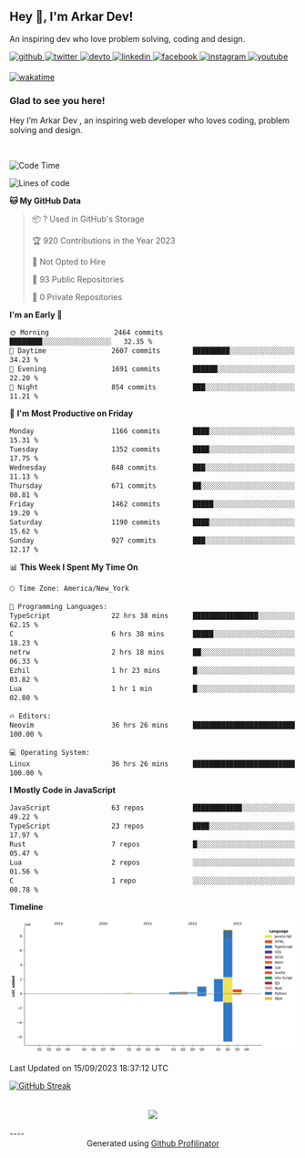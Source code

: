 ## Hey 👋, I'm Arkar Dev!  

An inspiring dev who love problem solving, coding and design.

<a href="https://github.com/Riley1101" target="_blank">
<img src=https://img.shields.io/badge/github-%2324292e.svg?&style=for-the-badge&logo=github&logoColor=white alt=github style="margin-bottom: 5px;" />
</a>
<a href="https://twitter.com/arkardev" target="_blank">
<img src=https://img.shields.io/badge/twitter-%2300acee.svg?&style=for-the-badge&logo=twitter&logoColor=white alt=twitter style="margin-bottom: 5px;" />
</a>
<a href="https://dev.to/riley1101" target="_blank">
<img src=https://img.shields.io/badge/dev.to-%2308090A.svg?&style=for-the-badge&logo=dev.to&logoColor=white alt=devto style="margin-bottom: 5px;" />
</a>
<a href="https://linkedin.com/in/arkar-kaung-myat" target="_blank">
<img src=https://img.shields.io/badge/linkedin-%231E77B5.svg?&style=for-the-badge&logo=linkedin&logoColor=white alt=linkedin style="margin-bottom: 5px;" />
</a>
<a href="https://www.facebook.com/riley.eileen.75" target="_blank">
<img src=https://img.shields.io/badge/facebook-%232E87FB.svg?&style=for-the-badge&logo=facebook&logoColor=white alt=facebook style="margin-bottom: 5px;" />
</a>
<a href="https://instagram.com/rileys1101" target="_blank">
<img src=https://img.shields.io/badge/instagram-%23000000.svg?&style=for-the-badge&logo=instagram&logoColor=white alt=instagram style="margin-bottom: 5px;" />
</a>
<a href="https://www.youtube.com/channel/UC_RfEQCC3gL2AzsFFAABikg" target="_blank">
<img src=https://img.shields.io/badge/youtube-%23EE4831.svg?&style=for-the-badge&logo=youtube&logoColor=white alt=youtube style="margin-bottom: 5px;" />
</a>  
  
[![wakatime](https://wakatime.com/badge/user/cf23b6e3-75f8-4c04-b0e3-273191c8d2ec.svg)](https://wakatime.com/@cf23b6e3-75f8-4c04-b0e3-273191c8d2ec)


### Glad to see you here!  
Hey I’m Arkar Dev , an inspiring web developer who loves coding, problem solving and design.

<br/>

<!--START_SECTION:waka-->
![Code Time](http://img.shields.io/badge/Code%20Time-555%20hrs%2050%20mins-blue)

![Lines of code](https://img.shields.io/badge/From%20Hello%20World%20I%27ve%20Written-13.1%20million%20lines%20of%20code-blue)

**🐱 My GitHub Data** 

> 📦 ? Used in GitHub's Storage 
 > 
> 🏆 920 Contributions in the Year 2023
 > 
> 🚫 Not Opted to Hire
 > 
> 📜 93 Public Repositories 
 > 
> 🔑 0 Private Repositories 
 > 
**I'm an Early 🐤** 

```text
🌞 Morning                2464 commits        ████████░░░░░░░░░░░░░░░░░   32.35 % 
🌆 Daytime                2607 commits        █████████░░░░░░░░░░░░░░░░   34.23 % 
🌃 Evening                1691 commits        ██████░░░░░░░░░░░░░░░░░░░   22.20 % 
🌙 Night                  854 commits         ███░░░░░░░░░░░░░░░░░░░░░░   11.21 % 
```
📅 **I'm Most Productive on Friday** 

```text
Monday                   1166 commits        ████░░░░░░░░░░░░░░░░░░░░░   15.31 % 
Tuesday                  1352 commits        ████░░░░░░░░░░░░░░░░░░░░░   17.75 % 
Wednesday                848 commits         ███░░░░░░░░░░░░░░░░░░░░░░   11.13 % 
Thursday                 671 commits         ██░░░░░░░░░░░░░░░░░░░░░░░   08.81 % 
Friday                   1462 commits        █████░░░░░░░░░░░░░░░░░░░░   19.20 % 
Saturday                 1190 commits        ████░░░░░░░░░░░░░░░░░░░░░   15.62 % 
Sunday                   927 commits         ███░░░░░░░░░░░░░░░░░░░░░░   12.17 % 
```


📊 **This Week I Spent My Time On** 

```text
🕑︎ Time Zone: America/New_York

💬 Programming Languages: 
TypeScript               22 hrs 38 mins      ████████████████░░░░░░░░░   62.15 % 
C                        6 hrs 38 mins       █████░░░░░░░░░░░░░░░░░░░░   18.23 % 
netrw                    2 hrs 18 mins       ██░░░░░░░░░░░░░░░░░░░░░░░   06.33 % 
Ezhil                    1 hr 23 mins        █░░░░░░░░░░░░░░░░░░░░░░░░   03.82 % 
Lua                      1 hr 1 min          █░░░░░░░░░░░░░░░░░░░░░░░░   02.80 % 

🔥 Editors: 
Neovim                   36 hrs 26 mins      █████████████████████████   100.00 % 

💻 Operating System: 
Linux                    36 hrs 26 mins      █████████████████████████   100.00 % 
```

**I Mostly Code in JavaScript** 

```text
JavaScript               63 repos            ████████████░░░░░░░░░░░░░   49.22 % 
TypeScript               23 repos            ████░░░░░░░░░░░░░░░░░░░░░   17.97 % 
Rust                     7 repos             █░░░░░░░░░░░░░░░░░░░░░░░░   05.47 % 
Lua                      2 repos             ░░░░░░░░░░░░░░░░░░░░░░░░░   01.56 % 
C                        1 repo              ░░░░░░░░░░░░░░░░░░░░░░░░░   00.78 % 
```



**Timeline**

![Lines of Code chart](https://raw.githubusercontent.com/Riley1101/Riley1101/main/assets/bar_graph.png)


 Last Updated on 15/09/2023 18:37:12 UTC
<!--END_SECTION:waka-->

[![GitHub Streak](https://streak-stats.demolab.com?user=Riley1101)](https://git.io/streak-stats)
  
<br/>  
<div align="center">
<img src="https://komarev.com/ghpvc/?username=Riley1101&&style=flat-square" align="center" />
</div>  
<br/>  
----
<div align="center">Generated using <a href="https://profilinator.rishav.dev/" target="_blank">Github Profilinator</a></div>

